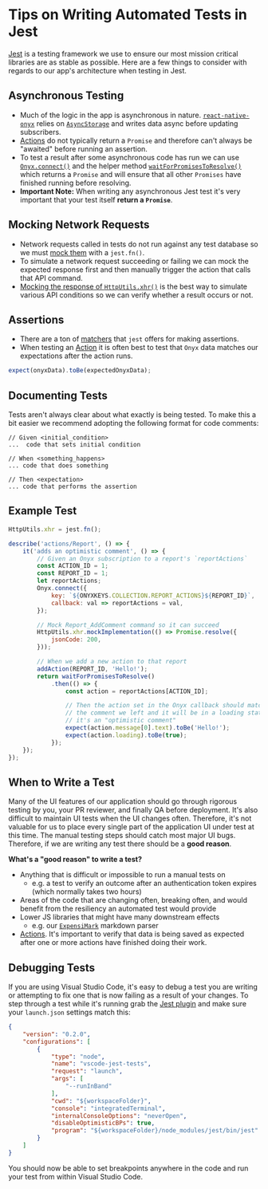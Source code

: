 # Tips on Writing Automated Tests in Jest

[Jest](https://jestjs.io/) is a testing framework we use to ensure our most mission critical libraries are as stable as possible. Here are a few things to consider with regards to our app's architecture when testing in Jest.

## Asynchronous Testing

- Much of the logic in the app is asynchronous in nature. [`react-native-onyx`](https://github.com/expensify/react-native-onyx) relies on [`AsyncStorage`](https://github.com/react-native-async-storage/async-storage) and writes data async before updating subscribers.
- [Actions](https://github.com/Expensify/expensify.cash#actions) do not typically return a `Promise` and therefore can't always be "awaited" before running an assertion.
- To test a result after some asynchronous code has run we can use [`Onyx.connect()`](https://github.com/Expensify/react-native-onyx/blob/2c94a94e51fab20330f7bd5381b72ea6c25553d9/lib/Onyx.js#L217-L231) and the helper method [`waitForPromisesToResolve()`](https://github.com/Expensify/ReactNativeChat/blob/ca2fa88a5789b82463d35eddc3d57f70a7286868/tests/utils/waitForPromisesToResolve.js#L1-L9) which returns a `Promise` and will ensure that all other `Promises` have finished running before resolving.
- **Important Note:** When writing any asynchronous Jest test it's very important that your test itself **return a `Promise`**.

## Mocking Network Requests

- Network requests called in tests do not run against any test database so we must [mock them](https://jestjs.io/docs/en/mock-functions) with a `jest.fn()`.
- To simulate a network request succeeding or failing we can mock the expected response first and then manually trigger the action that calls that API command.
- [Mocking the response of `HttpUtils.xhr()`](https://github.com/Expensify/Expensify.cash/blob/ca2fa88a5789b82463d35eddc3d57f70a7286868/tests/actions/SessionTest.js#L25-L32) is the best way to simulate various API conditions so we can verify whether a result occurs or not.

## Assertions

- There are a ton of [matchers](https://jestjs.io/docs/en/using-matchers) that `jest` offers for making assertions.
- When testing an [Action](https://github.com/Expensify/expensify.cash#actions) it is often best to test that `Onyx` data matches our expectations after the action runs.
```javascript
expect(onyxData).toBe(expectedOnyxData);
```

## Documenting Tests

Tests aren't always clear about what exactly is being tested. To make this a bit easier we recommend adopting the following format for code comments:

```
// Given <initial_condition>
...  code that sets initial condition

// When <something_happens>
... code that does something

// Then <expectation>
... code that performs the assertion
```

## Example Test

```javascript
HttpUtils.xhr = jest.fn();

describe('actions/Report', () => {
    it('adds an optimistic comment', () => {
        // Given an Onyx subscription to a report's `reportActions`
        const ACTION_ID = 1;
        const REPORT_ID = 1;
        let reportActions;
        Onyx.connect({
            key: `${ONYXKEYS.COLLECTION.REPORT_ACTIONS}${REPORT_ID}`,
            callback: val => reportActions = val,
        });

        // Mock Report_AddComment command so it can succeed
        HttpUtils.xhr.mockImplementation(() => Promise.resolve({
            jsonCode: 200,
        }));

        // When we add a new action to that report
        addAction(REPORT_ID, 'Hello!');
        return waitForPromisesToResolve()
            .then(() => {
                const action = reportActions[ACTION_ID];

                // Then the action set in the Onyx callback should match
                // the comment we left and it will be in a loading state because
                // it's an "optimistic comment"
                expect(action.message[0].text).toBe('Hello!');
                expect(action.loading).toBe(true);
            });
    });
});
```

## When to Write a Test

Many of the UI features of our application should go through rigorous testing by you, your PR reviewer, and finally QA before deployment. It's also difficult to maintain UI tests when the UI changes often. Therefore, it's not valuable for us to place every single part of the application UI under test at this time. The manual testing steps should catch most major UI bugs. Therefore, if we are writing any test there should be a **good reason**.

**What's a "good reason" to write a test?**

- Anything that is difficult or impossible to run a manual tests on
	- e.g. a test to verify an outcome after an authentication token expires (which normally takes two hours)
- Areas of the code that are changing often, breaking often, and would benefit from the resiliency an automated test would provide
- Lower JS libraries that might have many downstream effects
	- e.g. our [`ExpensiMark`](https://github.com/Expensify/expensify-common/blob/07ff1c2a07dc122aa89e3cfd3263bb1958222233/lib/ExpensiMark.js#L10) markdown parser
- [Actions](https://github.com/Expensify/expensify.cash#actions). It's important to verify that data is being saved as expected after one or more actions have finished doing their work.

## Debugging Tests

If you are using Visual Studio Code, it's easy to debug a test you are writing or attempting to fix one that is now failing as a result of your changes. To step through a test while it's running grab the [Jest plugin](https://marketplace.visualstudio.com/items?itemName=Orta.vscode-jest) and make sure your `launch.json` settings match this:

```json
{
    "version": "0.2.0",
    "configurations": [
        {
            "type": "node",
            "name": "vscode-jest-tests",
            "request": "launch",
            "args": [
                "--runInBand"
            ],
            "cwd": "${workspaceFolder}",
            "console": "integratedTerminal",
            "internalConsoleOptions": "neverOpen",
            "disableOptimisticBPs": true,
            "program": "${workspaceFolder}/node_modules/jest/bin/jest"
        }
    ]
}
```
You should now be able to set breakpoints anywhere in the code and run your test from within Visual Studio Code.
